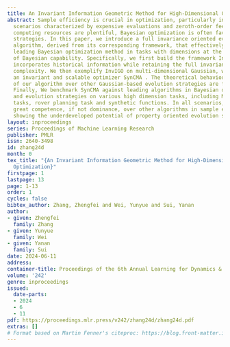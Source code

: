 ```yaml
---
title: An Invariant Information Geometric Method for High-Dimensional Online Optimization
abstract: Sample efficiency is crucial in optimization, particularly in black-box
  scenarios characterized by expensive evaluations and zeroth-order feedback. When
  computing resources are plentiful, Bayesian optimization is often favored over evolution
  strategies. In this paper, we introduce a full invariance oriented evolution strategies
  algorithm, derived from its corresponding framework, that effectively rivals the
  leading Bayesian optimization method in tasks with dimensions at the upper limit
  of Bayesian capability. Specifically, we first build the framework InvIGO that fully
  incorporates historical information while retaining the full invariant and computational
  complexity. We then exemplify InvIGO on multi-dimensional Gaussian, which gives
  an invariant and scalable optimizer SynCMA . The theoretical behavior and advantages
  of our algorithm over other Gaussian-based evolution strategies are further analyzed.
  Finally, We benchmark SynCMA against leading algorithms in Bayesian optimization
  and evolution strategies on various high dimension tasks, including Mujoco locomotion
  tasks, rover planning task and synthetic functions. In all scenarios, SynCMA demonstrates
  great competence, if not dominance, over other algorithms in sample efficiency,
  showing the underdeveloped potential of property oriented evolution strategies.
layout: inproceedings
series: Proceedings of Machine Learning Research
publisher: PMLR
issn: 2640-3498
id: zhang24d
month: 0
tex_title: "{An Invariant Information Geometric Method for High-Dimensional Online
  Optimization}"
firstpage: 1
lastpage: 13
page: 1-13
order: 1
cycles: false
bibtex_author: Zhang, Zhengfei and Wei, Yunyue and Sui, Yanan
author:
- given: Zhengfei
  family: Zhang
- given: Yunyue
  family: Wei
- given: Yanan
  family: Sui
date: 2024-06-11
address:
container-title: Proceedings of the 6th Annual Learning for Dynamics & Control Conference
volume: '242'
genre: inproceedings
issued:
  date-parts:
  - 2024
  - 6
  - 11
pdf: https://proceedings.mlr.press/v242/zhang24d/zhang24d.pdf
extras: []
# Format based on Martin Fenner's citeproc: https://blog.front-matter.io/posts/citeproc-yaml-for-bibliographies/
---
```

